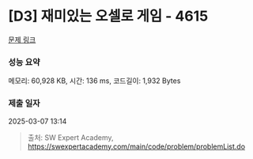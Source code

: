 # [D3] 재미있는 오셀로 게임 - 4615 

[문제 링크](https://swexpertacademy.com/main/code/problem/problemDetail.do?contestProbId=AWQmA4uK8ygDFAXj) 

### 성능 요약

메모리: 60,928 KB, 시간: 136 ms, 코드길이: 1,932 Bytes

### 제출 일자

2025-03-07 13:14



> 출처: SW Expert Academy, https://swexpertacademy.com/main/code/problem/problemList.do